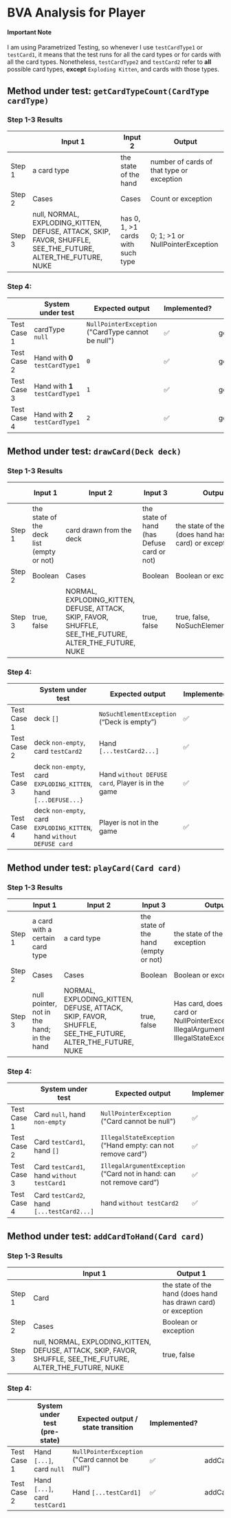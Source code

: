 # BVA Analysis for Player

#### Important Note
I am using Parametrized Testing, so whenever I use `testCardType1` or `testCard1`, it means that the test runs for all the card types or for cards with all the card types. Nonetheless, `testCardType2` and `testCard2` refer to **all** possible card types, **except** `Exploding Kitten`, and cards with those types.

## Method under test: `getCardTypeCount(CardType cardType)`
### Step 1-3 Results
|        | Input 1                                                                                                      | Input 2                           | Output                                    |
|--------|--------------------------------------------------------------------------------------------------------------|-----------------------------------|-------------------------------------------|
| Step 1 | a card type                                                                                                  | the state of the hand             | number of cards of that type or exception |
| Step 2 | Cases                                                                                                        | Cases                             | Count or exception                        |
| Step 3 | null, NORMAL, EXPLODING_KITTEN, DEFUSE, ATTACK, SKIP, FAVOR, SHUFFLE, SEE_THE_FUTURE, ALTER_THE_FUTURE, NUKE | has 0, 1, >1 cards with such type | 0; 1; >1 or NullPointerException          |
### Step 4:
|             | System under test               | Expected output                                     | Implemented?       | Test name                                                    |
|-------------|---------------------------------|-----------------------------------------------------|--------------------|--------------------------------------------------------------|
| Test Case 1 | cardType `null`                 | `NullPointerException`  ("CardType cannot be null") | :white_check_mark: | getCardTypeCount_withNullCardType_throwsNullPointerException |
| Test Case 2 | Hand with **0** `testCardType1` | `0`                                                 | :white_check_mark: | getCardTypeCount_withCardNotInHand_returnsZero               |
| Test Case 3 | Hand with **1** `testCardType1` | `1`                                                 | :white_check_mark: | getCardTypeCount_withOneCardInHand_returnsOne                |
| Test Case 4 | Hand with **2** `testCardType1` | `2`                                                 | :white_check_mark: | getCardTypeCount_withTwoCardsInHand_returnsTwo               |

## Method under test: `drawCard(Deck deck)`
### Step 1-3 Results
|        | Input 1                                   | Input 2                                                                                                | Input 3                                    | Output 1                                                      | Output 2                              |
|--------|-------------------------------------------|--------------------------------------------------------------------------------------------------------|--------------------------------------------|---------------------------------------------------------------|---------------------------------------|
| Step 1 | the state of the deck list (empty or not) | card drawn from the deck                                                                               | the state of hand (has Defuse card or not) | the state of the hand (does hand has drawn card) or exception | is player in the game (yes/no answer) |
| Step 2 | Boolean                                   | Cases                                                                                                  | Boolean                                    | Boolean or exception                                          | Boolean                               |
| Step 3 | true, false                               | NORMAL, EXPLODING_KITTEN, DEFUSE, ATTACK, SKIP, FAVOR, SHUFFLE, SEE_THE_FUTURE, ALTER_THE_FUTURE, NUKE | true, false                                | true, false, NoSuchElementException                           | true, false                           |
### Step 4:
|             | System under test                                                     | Expected output                                    | Implemented?       | Test name                                                             |
|-------------|-----------------------------------------------------------------------|----------------------------------------------------|--------------------|-----------------------------------------------------------------------|
| Test Case 1 | deck `[]`                                                             | `NoSuchElementException` (“Deck is empty”)         | :white_check_mark: | drawCard_withEmptyDeck_throwsNoSuchElementException                   |
| Test Case 2 | deck `non-empty`, card `testCard2`                                    | Hand `[...testCard2...]`                           | :white_check_mark: | drawCard_withNonEmptyDeck_addsCardToHand                              |
| Test Case 3 | deck `non-empty`, card `EXPLODING_KITTEN`, hand `[...DEFUSE...}`      | Hand `without DEFUSE card`,  Player is in the game | :white_check_mark: | drawExplodingKittenCard_withDefuseInHand_insertsDrawnCardBackIntoDeck |
| Test Case 4 | deck `non-empty`, card `EXPLODING_KITTEN`, hand `without DEFUSE card` | Player is not in the game                          | :white_check_mark: | drawExplodingKittenCard_withDefuseNotInHand_removesPlayer             |

## Method under test: `playCard(Card card)`
### Step 1-3 Results
|        | Input 1                                    | Input 2                                                                                                | Input 3                              | Output                                                                                                |
|--------|--------------------------------------------|--------------------------------------------------------------------------------------------------------|--------------------------------------|-------------------------------------------------------------------------------------------------------|
| Step 1 | a card with a certain card type            | a card type                                                                                            | the state of the hand (empty or not) | the state of the hand or exception                                                                    |
| Step 2 | Cases                                      | Cases                                                                                                  | Boolean                              | Boolean or exception                                                                                  |
| Step 3 | null pointer, not in the hand; in the hand | NORMAL, EXPLODING_KITTEN, DEFUSE, ATTACK, SKIP, FAVOR, SHUFFLE, SEE_THE_FUTURE, ALTER_THE_FUTURE, NUKE | true, false                          | Has card, does not have card or NullPointerException, IllegalArgumentException, IllegalStateException |
### Step 4:
|             | System under test                          | Expected output                                                      | Implemented?       | Test name                                                           |
|-------------|--------------------------------------------|----------------------------------------------------------------------|--------------------|---------------------------------------------------------------------|
| Test Case 1 | Card `null`, hand `non-empty`              | `NullPointerException`  ("Card cannot be null")                      | :white_check_mark: | removeCardFromHand_withNullCard_throwsNullPointerException          |
| Test Case 2 | Card `testCard1`, hand `[]`                | `IllegalStateException` (“Hand empty: can not remove card”)          | :white_check_mark: | removeCardFromHand_withEmptyHand_throwsIllegalStateException        |
| Test Case 3 | Card `testCard1`, hand `without testCard1` | `IllegalArgumentException` (“Card not in hand: can not remove card”) | :white_check_mark: | removeCardFromHand_withCardNotInHand_throwsIllegalArgumentException |
| Test Case 4 | Card `testCard2`, hand `[...testCard2...]` | hand `without testCard2`                                             | :white_check_mark: | removeCardFromHand_withCardInHand_removesCard                       |

## Method under test: `addCardToHand(Card card)`
### Step 1-3 Results
|        | Input 1                                                                                                      | Output 1                                                      | 
|--------|--------------------------------------------------------------------------------------------------------------|---------------------------------------------------------------|
| Step 1 | Card                                                                                                         | the state of the hand (does hand has drawn card) or exception |
| Step 2 | Cases                                                                                                        | Boolean or exception                                          |
| Step 3 | null, NORMAL, EXPLODING_KITTEN, DEFUSE, ATTACK, SKIP, FAVOR, SHUFFLE, SEE_THE_FUTURE, ALTER_THE_FUTURE, NUKE | true, false                                                   |
### Step 4:
|             | System under test (pre-state)  | Expected output / state transition             | Implemented?       | Test name                                             |
|-------------|--------------------------------|------------------------------------------------|--------------------|-------------------------------------------------------|
| Test Case 1 | Hand `[...]`, card `null`      | `NullPointerException` ("Card cannot be null") | :white_check_mark: | addCardToHand_withNullCard_throwsNullPointerException |
| Test Case 2 | Hand `[...]`, card `testCard1` | Hand `[...testCard1]`                          | :white_check_mark: | addCardToHand_withValidCard_insertsCard               |